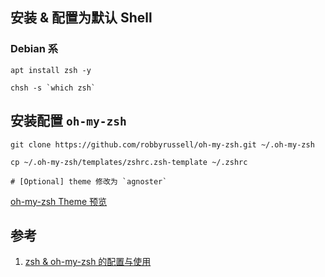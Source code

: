 ﻿## 安装 & 配置为默认 Shell

### Debian 系

```shell
apt install zsh -y

chsh -s `which zsh`
```



## 安装配置 `oh-my-zsh`

```shell
git clone https://github.com/robbyrussell/oh-my-zsh.git ~/.oh-my-zsh

cp ~/.oh-my-zsh/templates/zshrc.zsh-template ~/.zshrc

# [Optional] theme 修改为 `agnoster`
```

[oh-my-zsh Theme 预览](https://zshthem.es/all/)




## 参考
1. [zsh & oh-my-zsh 的配置与使用](https://zhuanlan.zhihu.com/p/58073103)